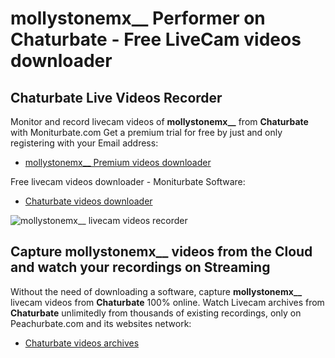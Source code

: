 # mollystonemx__ Performer on Chaturbate - Free LiveCam videos downloader

## Chaturbate Live Videos Recorder

Monitor and record livecam videos of **mollystonemx__** from **Chaturbate** with Moniturbate.com
Get a premium trial for free by just and only registering with your Email address:
* [mollystonemx__ Premium videos downloader](https://moniturbate.com/request-demo-licence-key.html)

Free livecam videos downloader - Moniturbate Software:
* [Chaturbate videos downloader](https://moniturbate.com/moniturbate-download-software.html)

![mollystonemx__ livecam videos recorder](https://peachurnet.com/templates/moniturbate-software.png)


## Capture mollystonemx__ videos from the Cloud and watch your recordings on Streaming

Without the need of downloading a software, capture **mollystonemx__** livecam videos from **Chaturbate** 100% online.
Watch Livecam archives from **Chaturbate** unlimitedly from thousands of existing recordings, only on Peachurbate.com and its websites network:
* [Chaturbate videos archives](https://peachurnet.com/)